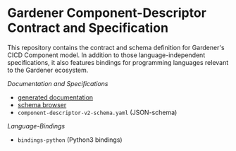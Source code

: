 # Gardener Component-Descriptor Contract and Specification

This repository contains the contract and schema definition for Gardener's CICD Component
model. In addition to those language-independent specifications, it also features bindings for
programming languages relevant to the Gardener ecosystem.

*Documentation and Specifications*

- [generated documentation](https://gardener.github.io/component-spec/)
- [schema browser](https://gardener.github.io/component-spec/component-descriptor-v2.html)
- `component-descriptor-v2-schema.yaml` (JSON-schema)

*Language-Bindings*

- `bindings-python` (Python3 bindings)
